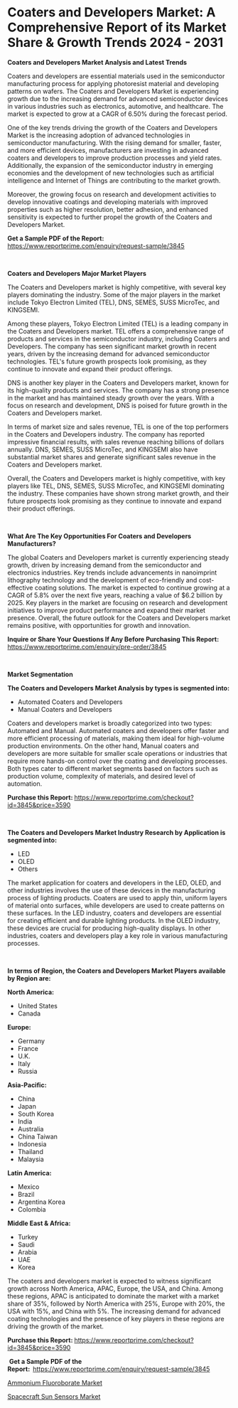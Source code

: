 <p><h1>Coaters and Developers Market: A Comprehensive Report of its Market Share & Growth Trends 2024 - 2031</h1></p><p><strong>Coaters and Developers Market Analysis and Latest Trends</strong></p>
<p><p>Coaters and developers are essential materials used in the semiconductor manufacturing process for applying photoresist material and developing patterns on wafers. The Coaters and Developers Market is experiencing growth due to the increasing demand for advanced semiconductor devices in various industries such as electronics, automotive, and healthcare. The market is expected to grow at a CAGR of 6.50% during the forecast period.</p><p>One of the key trends driving the growth of the Coaters and Developers Market is the increasing adoption of advanced technologies in semiconductor manufacturing. With the rising demand for smaller, faster, and more efficient devices, manufacturers are investing in advanced coaters and developers to improve production processes and yield rates. Additionally, the expansion of the semiconductor industry in emerging economies and the development of new technologies such as artificial intelligence and Internet of Things are contributing to the market growth.</p><p>Moreover, the growing focus on research and development activities to develop innovative coatings and developing materials with improved properties such as higher resolution, better adhesion, and enhanced sensitivity is expected to further propel the growth of the Coaters and Developers Market.</p></p>
<p><strong>Get a Sample PDF of the Report:&nbsp;</strong> <a href="https://www.reportprime.com/enquiry/request-sample/3845">https://www.reportprime.com/enquiry/request-sample/3845</a></p>
<p>&nbsp;</p>
<p><strong>Coaters and Developers Major Market Players</strong></p>
<p><p>The Coaters and Developers market is highly competitive, with several key players dominating the industry. Some of the major players in the market include Tokyo Electron Limited (TEL), DNS, SEMES, SUSS MicroTec, and KINGSEMI.</p><p>Among these players, Tokyo Electron Limited (TEL) is a leading company in the Coaters and Developers market. TEL offers a comprehensive range of products and services in the semiconductor industry, including Coaters and Developers. The company has seen significant market growth in recent years, driven by the increasing demand for advanced semiconductor technologies. TEL's future growth prospects look promising, as they continue to innovate and expand their product offerings.</p><p>DNS is another key player in the Coaters and Developers market, known for its high-quality products and services. The company has a strong presence in the market and has maintained steady growth over the years. With a focus on research and development, DNS is poised for future growth in the Coaters and Developers market.</p><p>In terms of market size and sales revenue, TEL is one of the top performers in the Coaters and Developers industry. The company has reported impressive financial results, with sales revenue reaching billions of dollars annually. DNS, SEMES, SUSS MicroTec, and KINGSEMI also have substantial market shares and generate significant sales revenue in the Coaters and Developers market.</p><p>Overall, the Coaters and Developers market is highly competitive, with key players like TEL, DNS, SEMES, SUSS MicroTec, and KINGSEMI dominating the industry. These companies have shown strong market growth, and their future prospects look promising as they continue to innovate and expand their product offerings.</p></p>
<p>&nbsp;</p>
<p><strong>What Are The Key Opportunities For Coaters and Developers Manufacturers?</strong></p>
<p><p>The global Coaters and Developers market is currently experiencing steady growth, driven by increasing demand from the semiconductor and electronics industries. Key trends include advancements in nanoimprint lithography technology and the development of eco-friendly and cost-effective coating solutions. The market is expected to continue growing at a CAGR of 5.8% over the next five years, reaching a value of $6.2 billion by 2025. Key players in the market are focusing on research and development initiatives to improve product performance and expand their market presence. Overall, the future outlook for the Coaters and Developers market remains positive, with opportunities for growth and innovation.</p></p>
<p><strong>Inquire or Share Your Questions If Any Before Purchasing This Report:</strong> <a href="https://www.reportprime.com/enquiry/pre-order/3845">https://www.reportprime.com/enquiry/pre-order/3845</a></p>
<p>&nbsp;</p>
<p><strong>Market Segmentation</strong></p>
<p><strong>The Coaters and Developers Market Analysis by types is segmented into:</strong></p>
<p><ul><li>Automated Coaters and Developers</li><li>Manual Coaters and Developers</li></ul></p>
<p><p>Coaters and developers market is broadly categorized into two types: Automated and Manual. Automated coaters and developers offer faster and more efficient processing of materials, making them ideal for high-volume production environments. On the other hand, Manual coaters and developers are more suitable for smaller scale operations or industries that require more hands-on control over the coating and developing processes. Both types cater to different market segments based on factors such as production volume, complexity of materials, and desired level of automation.</p></p>
<p><strong>Purchase this Report:&nbsp;</strong><a href="https://www.reportprime.com/checkout?id=3845&price=3590">https://www.reportprime.com/checkout?id=3845&price=3590</a></p>
<p>&nbsp;</p>
<p><strong>The Coaters and Developers Market Industry Research by Application is segmented into:</strong></p>
<p><ul><li>LED</li><li>OLED</li><li>Others</li></ul></p>
<p><p>The market application for coaters and developers in the LED, OLED, and other industries involves the use of these devices in the manufacturing process of lighting products. Coaters are used to apply thin, uniform layers of material onto surfaces, while developers are used to create patterns on these surfaces. In the LED industry, coaters and developers are essential for creating efficient and durable lighting products. In the OLED industry, these devices are crucial for producing high-quality displays. In other industries, coaters and developers play a key role in various manufacturing processes.</p></p>
<p>&nbsp;</p>
<p><strong>In terms of Region, the Coaters and Developers Market Players available by Region are:</strong></p>
<p>
    <p> <strong> North America: </strong>
        <ul>
            <li>United States</li>
            <li>Canada</li>
        </ul>
        </p> 
    <p> <strong> Europe: </strong>
        <ul>
            <li>Germany</li>
            <li>France</li>
            <li>U.K.</li>
            <li>Italy</li>
            <li>Russia</li>
        </ul>
        </p> 
    <p> <strong> Asia-Pacific: </strong>
        <ul>
            <li>China</li>
            <li>Japan</li>
            <li>South Korea</li>
            <li>India</li>
            <li>Australia</li>
            <li>China Taiwan</li>
            <li>Indonesia</li>
            <li>Thailand</li>
            <li>Malaysia</li>
        </ul>
        </p> 
    <p> <strong> Latin America: </strong>
        <ul>
            <li>Mexico</li>
            <li>Brazil</li>
            <li>Argentina Korea</li>
            <li>Colombia</li>
        </ul>
        </p> 
    <p> <strong> Middle East & Africa: </strong>
        <ul>
            <li>Turkey</li>
            <li>Saudi</li>
            <li>Arabia</li>
            <li>UAE</li>
            <li>Korea</li>
        </ul>
    </p>
    </p>
<p><p>The coaters and developers market is expected to witness significant growth across North America, APAC, Europe, the USA, and China. Among these regions, APAC is anticipated to dominate the market with a market share of 35%, followed by North America with 25%, Europe with 20%, the USA with 15%, and China with 5%. The increasing demand for advanced coating technologies and the presence of key players in these regions are driving the growth of the market.</p></p>
<p><strong>Purchase this Report: </strong><a href="https://www.reportprime.com/checkout?id=3845&price=3590">https://www.reportprime.com/checkout?id=3845&price=3590</a></p>
<p>&nbsp;<strong>Get a Sample PDF of the Report:&nbsp;&nbsp;</strong><a href="https://www.reportprime.com/enquiry/request-sample/3845">https://www.reportprime.com/enquiry/request-sample/3845</a></p>
<p><strong></strong></p>
<p><p><a href="https://crocus-run-b5a.notion.site/Ammonium-Fluoroborate-Market-Research-Report-Unlocks-Analysis-on-the-Market-Financial-Status-Market-ff14de3038394da2a914532e1017c4c4">Ammonium Fluoroborate Market</a></p><p><a href="https://github.com/santosh758595/Market-Research-Report-List-4/blob/main/spacecraft-sun-sensors-market.md">Spacecraft Sun Sensors Market</a></p></p>